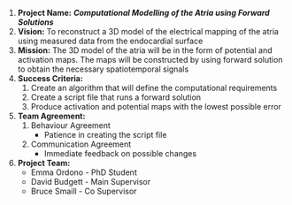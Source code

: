 1. **Project Name:** **_Computational Modelling of the Atria using Forward Solutions_**
2. **Vision:** To reconstruct a 3D model of the electrical mapping of the atria using measured data from the endocardial surface
3. **Mission:** The 3D model of the atria will be in the form of potential and activation maps. The maps will be constructed by using forward solution to obtain the necessary spatiotemporal signals 
4. **Success Criteria:**
     1. Create an algorithm that will define the computational requirements
     2. Create a script file that runs a forward solution 
     3. Produce activation and potential maps with the lowest possible error
5. **Team Agreement:**
     1. Behaviour Agreement
         * Patience in creating the script file
     2. Communication Agreement
         * Immediate feedback on possible changes
6. **Project Team:**
     * Emma Ordono - PhD Student
     * David Budgett - Main Supervisor
     * Bruce Smaill - Co Supervisor
